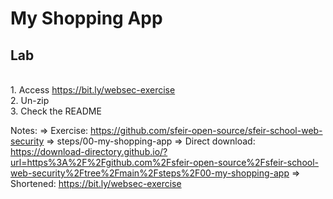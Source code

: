 <!-- .slide: class="exercice" -->

# My Shopping App

## Lab

<br>
1. Access <a href="https://bit.ly/websec-exercise">https://bit.ly/websec-exercise</a>
<br>
2. Un-zip
<br>
3. Check the README
<br>


Notes:
=> Exercise: https://github.com/sfeir-open-source/sfeir-school-web-security => steps/00-my-shopping-app
=> Direct download: https://download-directory.github.io/?url=https%3A%2F%2Fgithub.com%2Fsfeir-open-source%2Fsfeir-school-web-security%2Ftree%2Fmain%2Fsteps%2F00-my-shopping-app
=> Shortened: https://bit.ly/websec-exercise
